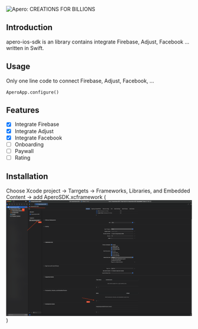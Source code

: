 ![Apero: CREATIONS FOR BILLIONS](https://apero.vn/themes/apero/assets/images/logo.png)

## Introduction
apero-ios-sdk is an library contains integrate Firebase, Adjust, Facebook ... written in Swift.

## Usage
Only one line code to connect Firebase, Adjust, Facebook, ...
```
AperoApp.configure()
```

## Features
- [x] Integrate Firebase
- [x] Integrate Adjust
- [x] Integrate Facebook
- [ ] Onboarding
- [ ] Paywall
- [ ] Rating

## Installation
Choose Xcode project -> Tarrgets -> Frameworks, Libraries, and Embedded Content -> add AperoSDK.xcframework
(![Add framework](https://github.com/Apero-iOS/apero-ios-sdk-documentation/blob/main/Screenshot%202024-11-01%20at%2011.24.35.png))
